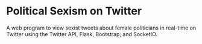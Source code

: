 # Political Sexism on Twitter

 A web program to view sexist tweets about female politicians in real-time on Twitter using the Twitter API, Flask, Bootstrap, and SocketIO.
